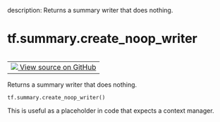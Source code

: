 description: Returns a summary writer that does nothing.

<div itemscope itemtype="http://developers.google.com/ReferenceObject">
<meta itemprop="name" content="tf.summary.create_noop_writer" />
<meta itemprop="path" content="Stable" />
</div>

# tf.summary.create_noop_writer

<!-- Insert buttons and diff -->

<table class="tfo-notebook-buttons tfo-api nocontent" align="left">
<td>
  <a target="_blank" href="https://github.com/tensorflow/tensorflow/blob/r2.2/tensorflow/python/ops/summary_ops_v2.py#L518-L524">
    <img src="https://www.tensorflow.org/images/GitHub-Mark-32px.png" />
    View source on GitHub
  </a>
</td>
</table>



Returns a summary writer that does nothing.

<pre class="devsite-click-to-copy prettyprint lang-py tfo-signature-link">
<code>tf.summary.create_noop_writer()
</code></pre>



<!-- Placeholder for "Used in" -->

This is useful as a placeholder in code that expects a context manager.